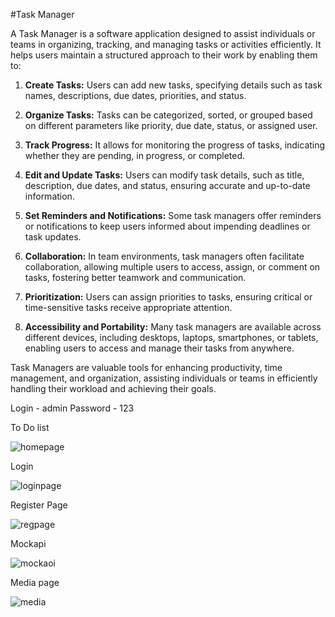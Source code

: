 #Task Manager

A Task Manager is a software application designed to assist individuals or teams in organizing, tracking, and managing tasks or activities efficiently. It helps users maintain a structured approach to their work by enabling them to:

1. **Create Tasks:** Users can add new tasks, specifying details such as task names, descriptions, due dates, priorities, and status.

2. **Organize Tasks:** Tasks can be categorized, sorted, or grouped based on different parameters like priority, due date, status, or assigned user.

3. **Track Progress:** It allows for monitoring the progress of tasks, indicating whether they are pending, in progress, or completed.

4. **Edit and Update Tasks:** Users can modify task details, such as title, description, due dates, and status, ensuring accurate and up-to-date information.

5. **Set Reminders and Notifications:** Some task managers offer reminders or notifications to keep users informed about impending deadlines or task updates.

6. **Collaboration:** In team environments, task managers often facilitate collaboration, allowing multiple users to access, assign, or comment on tasks, fostering better teamwork and communication.

7. **Prioritization:** Users can assign priorities to tasks, ensuring critical or time-sensitive tasks receive appropriate attention.

8. **Accessibility and Portability:** Many task managers are available across different devices, including desktops, laptops, smartphones, or tablets, enabling users to access and manage their tasks from anywhere.

Task Managers are valuable tools for enhancing productivity, time management, and organization, assisting individuals or teams in efficiently handling their workload and achieving their goals.

Login - admin
Password - 123


To Do list

![homepage](https://github.com/aktan2803/webtm/assets/81546800/9949dfff-ec27-4096-962d-54f148c8cfa2)

Login 

![loginpage](https://github.com/aktan2803/webtm/assets/81546800/a2db34da-e3ab-400d-9a70-7b8b6ba7c6c9)

Register Page

![regpage](https://github.com/aktan2803/webtm/assets/81546800/3dc8e75c-630e-478d-a255-7f1d02ce5bd7)

Mockapi

![mockaoi](https://github.com/aktan2803/webtm/assets/81546800/6407549f-4cf9-4b49-87fd-abddcaed492d)

Media page

![media](https://github.com/aktan2803/webtm/assets/81546800/9c136c53-3492-4e37-9f67-4bdbf28e4212)
